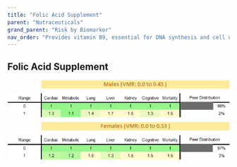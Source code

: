 ```yaml
---
title: "Folic Acid Supplement"
parent: "Nutraceuticals"
grand_parent: "Risk by Biomarker"
nav_order: "Provides vitamin B9, essential for DNA synthesis and cell division. Important in pregnancy to prevent birth defects; supports heart health."
---
```



## Folic Acid Supplement




<div style="display: flex; flex-direction: column; gap: 10px;">

  <img src="/assets/images/vmrbiomarker_folic_acid_supplement__male.png" alt="Folic Acid Supplement VMR Male" style="margin-left: 15%">
  <img src="/assets/images/rr_folic_acid_supplement__male.png" alt="Folic Acid Supplement RR Male">

  <img src="/assets/images/vmrbiomarker_folic_acid_supplement__female.png" alt="Folic Acid Supplement VMR Female" style="margin-left: 15%; ">
  <img src="/assets/images/rr_folic_acid_supplement__female.png" alt="Folic Acid Supplement RR Female">

</div>




